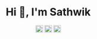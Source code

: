 <h1 align="center">Hi 👋, I'm Sathwik</h1>
<p align="center">
<a href=https://twitter.com/Sathwik_7wik?s=09 target="blank"><img align="center" src=https://cdn.jsdelivr.net/npm/simple-icons@3.0.1/icons/twitter.svg alt="sathwik" height="20" width="20" /></a>
<a href=https://www.linkedin.com/in/chsathwik/ target="blank"><img align="center" src=https://cdn.jsdelivr.net/npm/simple-icons@3.0.1/icons/linkedin.svg alt="sathwik" height="20" width="20" /></a>
<a href=https://www.instagram.com/7wik.ch/?hl=en target="blank"><img align="center" src=https://cdn.jsdelivr.net/npm/simple-icons@v3/icons/instagram.svg alt="sathwik" height="20" width="20"/></a>
</p>
<!--
**sevenwik/sevenwik** is a ✨ _special_ ✨ repository because its `README.md` (this file) appears on your GitHub profile.

Here are some ideas to get you started:

- 🔭 I’m currently working on ...
- 🌱 I’m currently learning ...
- 👯 I’m looking to collaborate on ...
- 🤔 I’m looking for help with ...
- 💬 Ask me about ...
- 📫 How to reach me: ...
- 😄 Pronouns: ...
- ⚡ Fun fact: ...
-->
